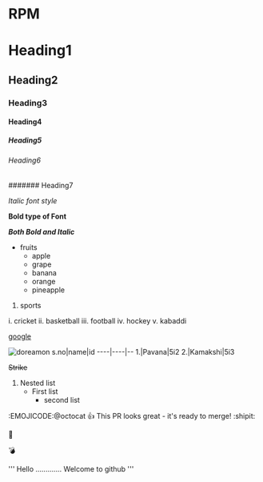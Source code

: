 # RPM
# Heading1
## Heading2
### Heading3
#### Heading4
##### Heading5
###### Heading6
####### Heading7

*Italic font style*

**Bold type of Font**

***Both Bold and Italic***

* fruits
    * apple
    * grape
    * banana
    * orange
    * pineapple

1. sports

  i. cricket
  ii. basketball
  iii. football
  iv. hockey
  v. kabaddi
  
[google](https://www.google.com/)

![doreamon](https://f4.bcbits.com/img/a4227575367_10.jpg)
s.no|name|id
----|----|--
1.|Pavana|5i2
2.|Kamakshi|5i3

~~Strike~~

1. Nested list
    - First list
      - second list

:EMOJICODE:@octocat :+1: This PR looks great - it's ready to merge! :shipit:

:thinking:

:bomb:

'''
Hello .............
Welcome to github
'''

<!-- This content will not appear in the rendered Markdown -->
